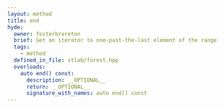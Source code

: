 ```yaml
---
layout: method
title: end
hyde:
  owner: fosterbrereton
  brief: Get an iterator to one-past-the-last element of the range
  tags:
    - method
  defined_in_file: stlab/forest.hpp
  overloads:
    auto end() const:
      description: __OPTIONAL__
      return: __OPTIONAL__
      signature_with_names: auto end() const
---
```


